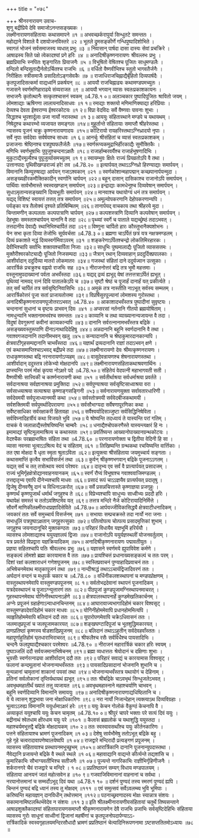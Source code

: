 +++
title = "०७८"

+++
श्रीनरनारायण उवाच-  
शृणु बद्रीप्रिये देवि समाजोऽनन्तसङ्ख्यकः ।  
लक्ष्मीनारायणसंहितायाः कथासमापने ॥१ ॥
अभवच्छर्करापुर्या सिन्धुतटे समन्ततः ।  
महोद्याने विशाले वै दशयोजनविस्तरे ॥२ ॥
भूतले द्रुमसङ्कीर्णे गन्धिपुष्पादिशोभिते ।  
स्वागतं भोजनं सर्वसमाजस्य व्यधात् प्रभुः ॥३ ॥
निवासान् पार्षदा दासा दास्यः सेवां प्रचक्रिरे ।  
आषाढस्य सिते पक्षे त्वेकादश्यां प्रगे हरिः ॥४ ॥
अनादिश्रीकृष्णनारायणः श्रीवल्लभः प्रभुः ।  
ब्रह्मप्रियाभिः स्नपितः शृङ्गारितः प्रियाजनैः ॥५ ॥
विभूषितो वेषितश्च पूजितः साधुमण्डलैः ।  
वन्दितो बन्दिसूताद्यैर्नतोऽर्चितश्च राजभिः ॥६ ॥
वर्धितो वैष्णवीभिश्च स्तुतो भागवतैर्जनैः ।  
निरीक्षितः स्त्रीसमाजैः प्रसादितोऽङ्गसेवकैः ॥७ ॥
राजाधिराजचिह्नाद्यैर्बृंहितो दिव्यपार्षदैः ।  
कृतपूजादिसत्कर्मा वाद्यध्वनिं प्रकर्षयन् ॥८ ॥
आययौ राजचिह्नाढ्यः कथामण्डपमच्युतः ।  
गजासने स्वर्णमणिहाराढ्ये संव्यराजत ॥९ ॥
आययौ भगवान् व्यासः स्वतःप्रकाशकायनः ।  
सभाजनैः कृतोत्थानैः सत्कृतश्चासनं स्वकम् ॥4.78.१ ०॥
अलञ्चकार पुष्पादिपूजितः श्रावितो जयम् ।  
लोमशाद्याः ऋषिगणा लालायनादिसाधवः ॥१ १॥
रमाद्याः शक्तयो मणिमाणिक्याद्या हरिप्रियाः ।  
देव्यश्च देवता ईश्वराण्य ईश्वरकोटयः ॥१ २॥
विप्रा वेदविदः सर्वे वैष्णवाः पावनाः शुभाः ।  
सिद्धाश्च भूपशार्दूलाः प्रजा नार्यो नरास्तथा ॥१ ३॥
आययुः संहितास्थाने मण्डपे च यथायथम् ।  
निषेदुश्च कथारम्भो व्यजायत समङ्गलः ॥१४॥
मुहूर्तान्ते संहितायाः समाप्तौ श्रीहरेस्तथा ।  
न्यासस्य पूजनं चक्रुः कृष्णनारायणादयः ॥१५॥
कोटिरायो रायहरिस्तथाऽग्निध्रादयो नृपाः ।  
सर्वे नृपाः सर्वदेवाः सर्वर्षयश्च साधवः ॥१ ६॥
आनर्चुः श्रीसंहितां च व्यासं स्वतःप्रकाशकम् ।  
प्रजाजनाः श्रेष्ठिनश्च पत्रपुष्पफलैर्जलैः ॥१७॥
स्वर्णरूप्यकमुद्राभिर्हीरकाद्यैः सुमौक्तिकैः ।  
मणिभिः स्वर्णभूषाभिः पुपूजुश्चन्दनाऽक्षतैः ॥१८॥
राजार्हाम्बरवर्यैश्च राजार्हभूषणादिभिः ।  
मुकुटाद्यैरमूल्यैश्च पुपूजुर्व्यासमच्युतम् ॥१ ९॥
स्वायम्भुवः क्षितेः राज्यं प्रियव्रतोऽपि वै तथा ।  
उत्तानपादः पृथिवीखण्डराज्यं हरे! तव ॥4.78.२० ॥
इत्यार्पयत् तथाऽऽग्निध्रो हिरण्याद्याः समार्पयन् ।  
विमानानि किम्पुरुषाद्या आर्पयन् गजाऽश्वकान् ॥२१ ॥
स्वर्णकोशान्महापद्मान् कच्छपानार्पयन्मुदा ।  
असङ्ख्यहीरकमौक्तिकादीन् स्वर्णानि चार्पयन् ॥२२॥
बहून् दासान् दासिकाश्च राजानोऽपि समार्पयन् ।  
पार्थिवाः सार्वभौमास्ते स्वस्वखण्डान् समार्पयन् ॥२३॥
इन्द्राद्याः कामधेनूश्च दिव्यवेषान् समार्पयन् ।  
सुधाऽमृतान्यसङ्ख्यानि दिव्यभूतीः समार्पयन् ॥२४॥
मानवाश्च यथायोग्यं धनं तत्र समार्पयन् ।  
यद्यद् विशिष्टं स्वायत्तं तत्तत् तत्र समार्पयन् ॥२५॥
अमूल्योपकरणानि देहोपकरणान्यपि ।  
पर्यङ्का यत्र तैलोक्यं दृश्यते प्रतिबिम्बितम् ॥२६॥
तानार्पयद् वाचकाय तथा श्रीहरये मुदा ।  
चिन्तामणीन् कल्पलताः कल्पपात्राणि चार्पयन् ॥२७॥
कल्पशस्त्राणि दिव्यानि कल्पवेषान् समार्पयन् ।  
देहभूषाः समस्ताश्चार्पयन् यानानि वै तदा ॥२८॥
पृथ्व्यां स्वर्गे च पाताले यद्यच्छ्रेष्ठं तदाऽभवत् ।  
तत्तदानीय देवाद्यैः स्थानिभिश्चार्पितं तदा ॥२९॥
विष्णुना चार्पितो हारः कौस्तुभानैक्यशोभनः ।  
येन सभा कृता दिव्या तेजोभिः सूर्यवर्चसा ॥4.78.३ ०॥
ब्रह्मणा चाऽर्पितं छत्रं यत्र नक्षत्रमण्डलम् ।  
दिव्यं प्रकाशते नद्धं दिव्यस्वर्गमिवाऽपरम् ॥३१ ॥
शङ्करेणाऽर्पितश्चन्द्रो लोकतिमिरहारकः ।  
देवीभिश्चापि सर्वाभिः शक्तयश्चार्पिता निजाः ॥३२॥
साधुभिः पुष्पमालाद्यैः पूजितो व्याससत्तमः ।  
मुक्तैरीश्वरकोट्याद्यैः पूजितो निजसम्पदा ॥३३॥
जैत्रान् रथान् दिव्यवाहान् प्रददुर्दिक्प्रपालकाः ।  
आशीर्वादान् ददुर्दिव्या मातरो लोकमातरः ॥३४॥
गजस्थां संहितां दाने ददुर्यज्वान उत्सुकाः ।  
आरार्त्रिकं प्रचक्रुश्च वह्नयो राजभिः सह ॥३५॥
नीराजनोत्तरं बद्रि तत्र भूमौ महत्तमाः ।  
वस्तूनामुपदाख्यानां पर्वता अभवँस्तदा ॥३६॥
यद्यद् द्रव्यं ह्यभूद् येषां तत्तत्तत्राऽर्पितं ह्यभूत् ।  
पृथिव्यां नामवद् रत्नं दिवि पातालकेऽपि च ॥३७॥
सृष्टौ श्रेष्ठं च पूजार्हं दानार्हं यत् प्रकीर्त्यते ।  
तत् सर्वं चार्पितं तत्र सर्वसृष्टिनिवासिभिः ॥३८॥
अमुकं तत्र नास्तीति नाऽभूत् सर्वस्य सम्मतम् ।  
आरार्त्रिकोत्तरं पूजा सतां प्राजायतोत्तमा ॥३९॥
विप्रर्षिसुरपूज्यानां लोमशस्य गुरोस्तथा ।  
अनादिश्रीकृष्णनारायणपूजोत्तराऽभवत् ॥4.78.४० ॥
आकाशादभवँस्तत्र पुष्पादीनां सुवृष्टयः ।  
चन्दनानां सुधानां च वृष्टयः प्राभवन् दिवः ॥४१ ॥
अप्सरसां नर्तनानि गीतयो ब्रह्मयोषिताम् ।  
नामधुन्यानि भक्तानामभवंश्च समन्ततः ॥४२॥
काव्यानि च तथा व्याख्यानान्यजायन्त वै तदा ।  
विदुषां देवगुरूणां कवीनां काव्यकान्यपि ॥४३॥
दानानि सर्वरत्नानामभवँस्तत्र बद्रिके ।  
असङ्ख्यवस्तुरूपाणि दीनाऽनाथादिदेहिषु ॥४४॥
अन्नदानानि बहूनि स्वर्णदानानि वै तथा ।  
गवाश्वगजदानानि तदानीमभवन् खलु ॥४५॥
कन्यादानानि च श्रेष्ठकुमारदानकान्यपि ।  
क्षेत्रवाटीगृहसम्पद्दानानि चाभवँस्तदा ॥४६॥
यज्ञार्थं द्रव्यदानानि राज्ञां तदाऽभवन् क्षणे ।  
एवं कथासमाप्तिश्चाऽभवद् बद्रीप्रभे तदा ॥४७॥
लक्ष्मीनारायणो देवः श्रीमत्कृष्णनरायणः ।  
राधाकृष्णस्तथा बद्रि नरनारायणोऽप्यहम् ॥४८॥
वासुदेवन्रायणश्च शेषनारायणस्तथा ।  
आशीर्वादान् ददुस्तत्र लोकेभ्यो मोक्षदानपि ॥४९॥
लक्ष्मीनारायणसंहिताकथाश्रवणार्थिनः ।  
प्राप्स्यन्ति परमं मोक्षं कृपया नोऽक्षरे पदे ॥4.78.५०॥
संहितेयं वेदपत्नी महाभागवती सती ।  
वैष्णवीश्रीः सात्त्विकी च कार्ष्णनारायणी कथा ॥५१ ॥
सर्वतीर्थाश्रया सर्वधर्माश्रया प्रवर्तते ।  
सर्वदानाश्रया सर्वज्ञानाश्रया प्रमुक्तिदा ॥५२॥
सर्वपुण्याश्रया सर्वसृष्टिसाध्वाश्रया वरा ।  
सर्वसाध्व्याश्रया सत्याश्रया कृष्णाङ्गसङ्गिनी ॥५३॥
सर्वनारायणयुक्ता सर्वावतारधारिणी ।  
सर्वदेवमयी सर्वपूजाध्यानमयी कथा ॥५४॥
सर्वस्तोत्रमयी सर्ववेदबीजकथामयी ।  
सर्वशक्तिमयी सर्वपुमर्थादिपरायणा ॥५५॥
सर्वसौभाग्यदा सर्वेषणापूरणिका कथा ।  
सर्वेष्टसाधिका सर्वरक्षाकरी हितावहा ॥५६॥
सर्वैश्वर्यादिसञ्जुष्टा सर्वसिद्धिनिषेविता ।  
सर्वविघ्नादिहर्त्रीयं कथा विजयते भुवि ॥५७॥
ये श्रोष्यन्ति तदध्यायं ते यास्यन्ति परां गतिम् ।  
वाचकं ये जलान्नाद्यैस्तोषयिष्यन्ति चाम्बरैः ॥५८॥
धनाद्यैश्चोपकरणैस्ते यास्यन्त्यक्षरं हि नः ।  
इमामाद्यां सृष्टिमूलामाश्रित्य च कथास्ततः ॥५९॥
प्रवर्तिष्यन्त आख्यानोपाख्यानग्रन्थकोटयः ।  
वेदश्चैकः परब्रह्मभाषितः संहिता तथा ॥4.78.६० ॥
परनारायणोक्ता च द्वितीया वेदिनी हि सा ।  
व्यासा नवनवा भूत्वाऽऽश्रित्य वेदं च संहिताम् ॥६१ ॥
लिखिष्यन्ति ग्रन्थकथा रचयिष्यन्ति वार्त्तिकाः ।  
तत एषा मोक्षदा वै धृता स्मृता श्रुताऽविता ॥६२॥
इत्युक्त्वा श्रीसंहिताया जयमुच्चार्य सङ्गताः ।  
कथासमाप्तिं कृत्वैव सभाविसर्जनं तथा ॥६३॥
कुर्वन् श्रीकृष्णभगवान् बद्रिके पूजनाऽऽगतम् ।  
यद्यत् सर्वं च तत् तत्रोत्थाय स्वयं परेश्वरः ॥६४॥
दातृभ्य एव सर्वं वै प्रात्यार्पयत् प्रसादजम् ।  
राज्यं भूमिर्गृहक्षेत्रोद्यानवाहनयानकम् ॥६५॥
स्वर्णं रौप्यं विभूषाश्च गवाश्ववाजिमण्डलम् ।  
तत्तद्दातृभ्य एवापि दीनेभ्यश्चापि माधवः ॥६६॥
प्रसादं रूपं चाऽऽज्ञयैव प्रात्यर्पयत् प्रदातृषु ।  
द्विजेषु दीनवर्गेषु दानं च विधिनाऽकरोत् ॥६७॥
सर्वे प्रसन्नचित्तास्ते कृष्णाज्ञया प्रजगृहुः ।  
कृष्णार्थं कृष्णपूजार्थं धर्मार्थं जगृहुश्च ते ॥६८॥
विप्रेभ्यश्चापि साधुभ्यः साध्वीभ्यः प्रददौ हरिः ।  
यथापेक्षं समस्तं च ततोऽवशिष्टमेव यत् ॥६९॥
तत्तत्र मन्दिरे नैजे कोटिरायादिनिर्मित्ते ।  
सौवर्णे माणिकीलक्ष्मीराधाप्रज्ञादिसेविते ॥4.78.७०॥
आर्पयज्जीविकासिद्ध्यै क्षेत्रवाटीधनादिकम् ।  
जयकारं ततः सर्वे समुच्चार्य विसर्जनम् ॥७१ ॥
सभायाः सम्प्रचक्रस्ते तदा नार्यो नरा जनाः ।  
सभाधुलिं पत्रपुष्पाऽक्षतान् जगृहुरुत्सुकाः ॥७२॥
पतित्वोपत्य चोत्पत्य प्रसादमृत्तिकां शुभाम् ।  
जगृहुश्च जयनादानूचिरे मुक्तकण्ठतः ॥७३॥
परिहारं विधायैव यज्ञभूमिं हरिर्ययौ ।  
व्यासश्च लोमशाद्याश्च ययुयज्ञालयं द्विजाः ॥७४॥
राजानोऽपि ययुर्यज्ञस्थलीं योजनवर्तुलाम् ।  
यत्र प्रवर्तते विप्रद्वारा यज्ञक्रियादिकम् ॥७५॥
अनादिश्रीकृष्णनारायणः पद्मावतीयुतः ।  
प्रज्ञया सहितश्चापि पतिः श्रीवल्लभः प्रभुः ॥७६॥
यज्ञासने स्वर्णमये ह्युपाविवेश कर्मणे ।  
सङ्कल्पं लोमशो ब्रह्मा कारयामास वै ततः ॥७७॥
प्रायश्चित्तं प्रधानाख्यसङ्कल्पं च ततः परम् ।  
दिशां रक्षां कलशाराधनं गणेशपूजनम् ॥७८॥
स्वस्तिप्रवाचनं पुण्याहादिप्रवाचनं ततः ।  
अभिषेचनमेवाथ मातृकापूजनं तथा ॥७९॥
नान्दीश्राद्धं तथाऽऽचार्यद्विजादिवरणं ततः ।  
अर्घदानं वन्दनं च मधुपर्कं चकार च ॥4.78.८० ॥
वर्धिनीकलशस्थापनां च मण्डपप्रोक्षणम् ।  
वास्तुस्थापनमेवापि वास्तुमण्डपपूजनम् ॥८ १॥
सर्वतोभद्रदेवानां स्थापनं पूजनादिकम् ।  
यत्रदेवस्थापनं च पूजाऽग्न्युत्तारणं ततः ॥८२॥
पीठपूजां कुण्डपूजामग्निस्थापनमाचरत् ।  
गृहस्थापनमेवाथ योगिनीस्थापनाऽर्हणे ॥८३॥
क्षेत्रपालस्थापनार्हे कुण्डमेखलिकार्चनम् ।  
अग्नेः प्रपूजनं ग्रहार्हणाऽन्वाधानचिन्तनम् ॥८४॥
आघारावाज्यभागादिहोमं चकार विश्वसृट् ।  
वास्तुमण्डपदेवादिहोमं चकार माधवः ॥८५॥
योगिनीहोममेवापि प्रधानहोममित्यपि ।  
व्याहृतिहोममेवापि बलिदानं ददौ ततः ॥८६॥
यूपारोपणमेवापि चक्रेऽधिवासनं ततः ।  
जलमातृप्रपूजां च जलपूजामकारयत् ॥८७॥
शङ्खघण्टादिपूजां च भूतशुद्धिमकारयत् ।  
प्राणप्रतिष्ठां कृष्णस्य षोडशादिप्रपूजनम् ॥८८॥
बलिदानं तथाऽऽहुतीन् सर्वदेवहवाँस्ततः ।  
महापूर्णाहुतिहोमं घृतधाराभिराचरत् ॥८९॥
श्रीफलैश्च रसैः सर्वविधैश्च पायसादिभिः ।  
चन्दनैः फलपुष्पाद्यैश्चकार परमेश्वरः ॥4.78.९० ॥
नीराजनं महारार्त्रिकं चकार हरिः स्वयम् ।  
पुष्पाञ्जलिं ददौ सर्वयजमानाभिषेचनम् ॥९१॥
ब्रह्मा व्यधात्ततः श्रेयोदानं च दक्षिणाः शुभाः ।  
भूयसीः स्वर्णरत्नाढ्या आशीर्वादान् ददौ ततः ॥९२॥
परिहारं सवाद्यं च कारयामास विश्वसृट् ।  
फलानां कन्दमूलानां भोजनान्यभवँस्ततः ॥९३॥
पायसादिप्रसादानां भोजनानि शुभानि च ।  
मुन्यन्नानां चामृतानां शाकानां पयसां तथा ॥९४॥
भोजनान्यभवँस्तत्र यथायोगं च देहिनाम् ।  
व्रतिनां सर्वलोकानां तृप्तिर्यथायथं ह्यभूत् ॥९५॥
ततः श्रीबद्रिके चाऽवभृथं सिन्धुजलेऽभवत् ।  
अवभृथमहातीर्थं ख्यातं तत्तु व्यजायत ॥९६॥
अवभृथमहास्नाने महाश्चर्याणि चाभवन् ।  
बहूनि स्वर्णदिव्यानि विमानानि समाययुः ॥९७॥
अनादिश्रीकृष्णनारायणाद्यधिष्ठितानि च ।  
ये ये त्वासन् शुद्धभावा जना मोक्षाधिकारिणः ॥९८॥
नरा नार्यो निजान्देहान् त्यक्त्याऽथ दिव्यविग्रहाः ।  
भूत्वाऽऽरुह्य विमानानि ययुर्धामाऽक्षरं हरेः ॥९९॥
ययुः केचन गोलोकं वैकुण्ठं केचनापि वै ।  
अव्याकृतं ययुश्चापि ययुः केचन चामृतम् ॥4.78.१० ०॥
श्रीपुरं चापरे भक्ताः परे सत्यं दिवं ययुः ।  
बद्रीनाथं श्वेतधाम क्षीरधाम ययुः परे ॥१०१ ॥
कैलासं ब्रह्मलोकं च यथाशुद्धि ययुस्तदा ।  
महाश्चर्यमभूत्तद्वै बद्रिके मोक्षदायकम् ॥१० २॥
ततः स्वस्वावसथाँश्च ययुः कीर्तनकारिणः ।  
पत्तने संहितायाश्च भ्रामणं पूजनादिकम् ॥१ ०३॥
देशेषु सार्वभौमेषु ततोऽभूत् बद्रिके बहु ।  
गृहे गृहे चत्वरादावापणेष्वालयेष्वपि ॥१ ०४॥
राजद्वारे मन्दिरादौ प्रत्यङ्गणं प्रपूजनम् ।  
व्यासस्य संहितायाश्च प्रस्थापनमभूच्छुभम् ॥१०५॥
आरार्त्रिकानि दानानि पूजनान्युपदास्तथा ।  
नैवेद्यानि प्रजायन्ते बद्रिके वै स्थले स्थले ॥१ ०६॥
महावाद्यानि वाद्यन्ते कीर्त्यन्ते तद्यशांसि च ।  
कुमारिकाभिः सौभाग्यवतीभिश्च सतीजनैः ॥१ ०७॥
पूज्यन्ते नागरिकाभिः राज्ञीभिर्गृहिणीजनैः ।  
शर्करानगरे चैवं राजद्वारे च मन्दिरे । १ ०८॥
प्रप्रतिष्ठापनं सम्यग् विधाय मण्डपालयम् ।  
संहिताया आनयनं जातं महोत्सवेन ह ॥१० ९॥
गजवाजिविमानानां वाहनानां च सर्वथा ।  
नरयानोत्तमानां च सम्मर्दोऽभूद् दिवं यथा ॥4.78.१ १० ॥
दर्शनं पुण्यदं तस्य स्मरणं पुण्यदं ह्यपि ।  
चिन्तनं पुण्यदं बद्रि ध्यानं तस्य तु मोक्षदम् ॥१११ ॥
एवं समुत्सवं सर्वेऽवलम्ब्य भुवि भूमिपाः ।  
करिष्यन्ति महायज्ञान् दानविधीन् तथोत्तमान् ॥११२॥
पठनाच्छ्रवणादस्य मोक्षः स्यान्नात्र संशयः ।  
सकामानामिष्टलब्धिर्भवेदेव न संशयः ॥११ ३॥
इति श्रीलक्ष्मीनारायणीयसंहितायां चतुर्थे तिष्यसन्ताने आषाढशुक्लैकादश्यां संहितापारायणसमाप्तौ श्रीकृष्णनारायणेन देवै राजभिः प्रजाभिः सर्वसृष्टिदेहिभिः संहिताया व्यासस्य गुरोः साधूनां साध्वीनां द्विजानां महर्षीणां च कृतपूजनोपदार्पण्याऽऽ-  
रार्त्रिकादिकं स्वस्वगृहालयमन्दिरसौधादौ भ्रामणं प्रप्रतिष्ठानं चेत्यादिनिरूपणनामा ऽष्टसप्ततितमोऽध्यायः ॥७८ ॥
    
    
